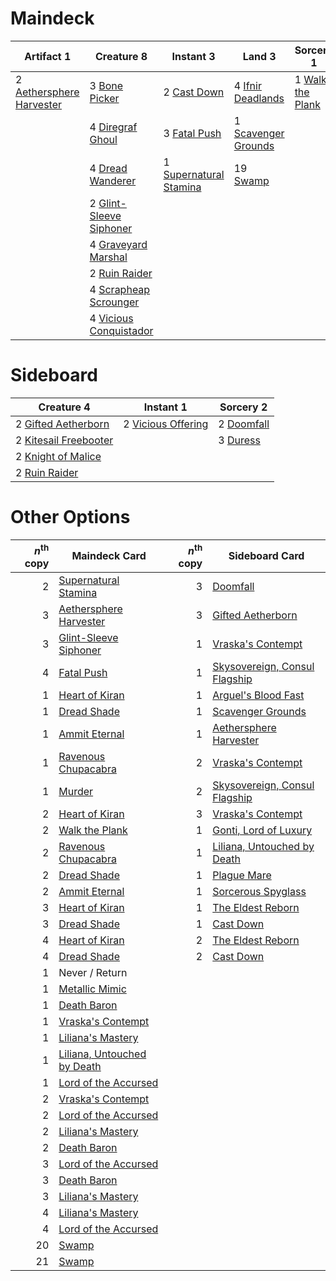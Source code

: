 
# Maindeck

|                                            Artifact 1                                             |                                            Creature 8                                            |                                            Instant 3                                            |                                            Land 3                                            |                                         Sorcery 1                                         |
|---------------------------------------------------------------------------------------------------|--------------------------------------------------------------------------------------------------|-------------------------------------------------------------------------------------------------|----------------------------------------------------------------------------------------------|-------------------------------------------------------------------------------------------|
|2 [Aethersphere Harvester](http://gatherer.wizards.com/Pages/Card/Details.aspx?multiverseid=423809)|3 [Bone Picker](http://gatherer.wizards.com/Pages/Card/Details.aspx?multiverseid=426783)          |2 [Cast Down](http://gatherer.wizards.com/Pages/Card/Details.aspx?multiverseid=442969)           |4 [Ifnir Deadlands](http://gatherer.wizards.com/Pages/Card/Details.aspx?multiverseid=430868)  |1 [Walk the Plank](http://gatherer.wizards.com/Pages/Card/Details.aspx?multiverseid=435284)|
|                                                                                                   |4 [Diregraf Ghoul](http://gatherer.wizards.com/Pages/Card/Details.aspx?multiverseid=None)         |3 [Fatal Push](http://gatherer.wizards.com/Pages/Card/Details.aspx?multiverseid=423724)          |1 [Scavenger Grounds](http://gatherer.wizards.com/Pages/Card/Details.aspx?multiverseid=430871)|                                                                                           |
|                                                                                                   |4 [Dread Wanderer](http://gatherer.wizards.com/Pages/Card/Details.aspx?multiverseid=426790)       |1 [Supernatural Stamina](http://gatherer.wizards.com/Pages/Card/Details.aspx?multiverseid=442098)|19 [Swamp](http://gatherer.wizards.com/Pages/Card/Details.aspx?multiverseid=439603)           |                                                                                           |
|                                                                                                   |2 [Glint-Sleeve Siphoner](http://gatherer.wizards.com/Pages/Card/Details.aspx?multiverseid=423729)|                                                                                                 |                                                                                              |                                                                                           |
|                                                                                                   |4 [Graveyard Marshal](http://gatherer.wizards.com/Pages/Card/Details.aspx?multiverseid=447235)    |                                                                                                 |                                                                                              |                                                                                           |
|                                                                                                   |2 [Ruin Raider](http://gatherer.wizards.com/Pages/Card/Details.aspx?multiverseid=435272)          |                                                                                                 |                                                                                              |                                                                                           |
|                                                                                                   |4 [Scrapheap Scrounger](http://gatherer.wizards.com/Pages/Card/Details.aspx?multiverseid=417804)  |                                                                                                 |                                                                                              |                                                                                           |
|                                                                                                   |4 [Vicious Conquistador](http://gatherer.wizards.com/Pages/Card/Details.aspx?multiverseid=435282) |                                                                                                 |                                                                                              |                                                                                           |


# Sideboard

|                                           Creature 4                                           |                                          Instant 1                                          |                                      Sorcery 2                                      |
|------------------------------------------------------------------------------------------------|---------------------------------------------------------------------------------------------|-------------------------------------------------------------------------------------|
|2 [Gifted Aetherborn](http://gatherer.wizards.com/Pages/Card/Details.aspx?multiverseid=423728)  |2 [Vicious Offering](http://gatherer.wizards.com/Pages/Card/Details.aspx?multiverseid=442998)|2 [Doomfall](http://gatherer.wizards.com/Pages/Card/Details.aspx?multiverseid=430751)|
|2 [Kitesail Freebooter](http://gatherer.wizards.com/Pages/Card/Details.aspx?multiverseid=435264)|                                                                                             |3 [Duress](http://gatherer.wizards.com/Pages/Card/Details.aspx?multiverseid=None)    |
|2 [Knight of Malice](http://gatherer.wizards.com/Pages/Card/Details.aspx?multiverseid=442985)   |                                                                                             |                                                                                     |
|2 [Ruin Raider](http://gatherer.wizards.com/Pages/Card/Details.aspx?multiverseid=435272)        |                                                                                             |                                                                                     |


# Other Options

|*n*<sup>th</sup> copy|                                            Maindeck Card                                             |*n*<sup>th</sup> copy|                                             Sideboard Card                                             |
|--------------------:|------------------------------------------------------------------------------------------------------|--------------------:|--------------------------------------------------------------------------------------------------------|
|                    2|[Supernatural Stamina](http://gatherer.wizards.com/Pages/Card/Details.aspx?multiverseid=442098)       |                    3|[Doomfall](http://gatherer.wizards.com/Pages/Card/Details.aspx?multiverseid=430751)                     |
|                    3|[Aethersphere Harvester](http://gatherer.wizards.com/Pages/Card/Details.aspx?multiverseid=423809)     |                    3|[Gifted Aetherborn](http://gatherer.wizards.com/Pages/Card/Details.aspx?multiverseid=423728)            |
|                    3|[Glint-Sleeve Siphoner](http://gatherer.wizards.com/Pages/Card/Details.aspx?multiverseid=423729)      |                    1|[Vraska's Contempt](http://gatherer.wizards.com/Pages/Card/Details.aspx?multiverseid=435283)            |
|                    4|[Fatal Push](http://gatherer.wizards.com/Pages/Card/Details.aspx?multiverseid=423724)                 |                    1|[Skysovereign, Consul Flagship](http://gatherer.wizards.com/Pages/Card/Details.aspx?multiverseid=417807)|
|                    1|[Heart of Kiran](http://gatherer.wizards.com/Pages/Card/Details.aspx?multiverseid=423820)             |                    1|[Arguel's Blood Fast](http://gatherer.wizards.com/Pages/Card/Details.aspx?multiverseid=439316)          |
|                    1|[Dread Shade](http://gatherer.wizards.com/Pages/Card/Details.aspx?multiverseid=442976)                |                    1|[Scavenger Grounds](http://gatherer.wizards.com/Pages/Card/Details.aspx?multiverseid=430871)            |
|                    1|[Ammit Eternal](http://gatherer.wizards.com/Pages/Card/Details.aspx?multiverseid=430746)              |                    1|[Aethersphere Harvester](http://gatherer.wizards.com/Pages/Card/Details.aspx?multiverseid=423809)       |
|                    1|[Ravenous Chupacabra](http://gatherer.wizards.com/Pages/Card/Details.aspx?multiverseid=442093)        |                    2|[Vraska's Contempt](http://gatherer.wizards.com/Pages/Card/Details.aspx?multiverseid=435283)            |
|                    1|[Murder](http://gatherer.wizards.com/Pages/Card/Details.aspx?multiverseid=439556)                     |                    2|[Skysovereign, Consul Flagship](http://gatherer.wizards.com/Pages/Card/Details.aspx?multiverseid=417807)|
|                    2|[Heart of Kiran](http://gatherer.wizards.com/Pages/Card/Details.aspx?multiverseid=423820)             |                    3|[Vraska's Contempt](http://gatherer.wizards.com/Pages/Card/Details.aspx?multiverseid=435283)            |
|                    2|[Walk the Plank](http://gatherer.wizards.com/Pages/Card/Details.aspx?multiverseid=435284)             |                    1|[Gonti, Lord of Luxury](http://gatherer.wizards.com/Pages/Card/Details.aspx?multiverseid=417657)        |
|                    2|[Ravenous Chupacabra](http://gatherer.wizards.com/Pages/Card/Details.aspx?multiverseid=442093)        |                    1|[Liliana, Untouched by Death](http://gatherer.wizards.com/Pages/Card/Details.aspx?multiverseid=447242)  |
|                    2|[Dread Shade](http://gatherer.wizards.com/Pages/Card/Details.aspx?multiverseid=442976)                |                    1|[Plague Mare](http://gatherer.wizards.com/Pages/Card/Details.aspx?multiverseid=447250)                  |
|                    2|[Ammit Eternal](http://gatherer.wizards.com/Pages/Card/Details.aspx?multiverseid=430746)              |                    1|[Sorcerous Spyglass](http://gatherer.wizards.com/Pages/Card/Details.aspx?multiverseid=435407)           |
|                    3|[Heart of Kiran](http://gatherer.wizards.com/Pages/Card/Details.aspx?multiverseid=423820)             |                    1|[The Eldest Reborn](http://gatherer.wizards.com/Pages/Card/Details.aspx?multiverseid=442978)            |
|                    3|[Dread Shade](http://gatherer.wizards.com/Pages/Card/Details.aspx?multiverseid=442976)                |                    1|[Cast Down](http://gatherer.wizards.com/Pages/Card/Details.aspx?multiverseid=442969)                    |
|                    4|[Heart of Kiran](http://gatherer.wizards.com/Pages/Card/Details.aspx?multiverseid=423820)             |                    2|[The Eldest Reborn](http://gatherer.wizards.com/Pages/Card/Details.aspx?multiverseid=442978)            |
|                    4|[Dread Shade](http://gatherer.wizards.com/Pages/Card/Details.aspx?multiverseid=442976)                |                    2|[Cast Down](http://gatherer.wizards.com/Pages/Card/Details.aspx?multiverseid=442969)                    |
|                    1|Never / Return                                                                                        |                     |                                                                                                        |
|                    1|[Metallic Mimic](http://gatherer.wizards.com/Pages/Card/Details.aspx?multiverseid=423831)             |                     |                                                                                                        |
|                    1|[Death Baron](http://gatherer.wizards.com/Pages/Card/Details.aspx?multiverseid=205322)                |                     |                                                                                                        |
|                    1|[Vraska's Contempt](http://gatherer.wizards.com/Pages/Card/Details.aspx?multiverseid=435283)          |                     |                                                                                                        |
|                    1|[Liliana's Mastery](http://gatherer.wizards.com/Pages/Card/Details.aspx?multiverseid=426800)          |                     |                                                                                                        |
|                    1|[Liliana, Untouched by Death](http://gatherer.wizards.com/Pages/Card/Details.aspx?multiverseid=447242)|                     |                                                                                                        |
|                    1|[Lord of the Accursed](http://gatherer.wizards.com/Pages/Card/Details.aspx?multiverseid=426801)       |                     |                                                                                                        |
|                    2|[Vraska's Contempt](http://gatherer.wizards.com/Pages/Card/Details.aspx?multiverseid=435283)          |                     |                                                                                                        |
|                    2|[Lord of the Accursed](http://gatherer.wizards.com/Pages/Card/Details.aspx?multiverseid=426801)       |                     |                                                                                                        |
|                    2|[Liliana's Mastery](http://gatherer.wizards.com/Pages/Card/Details.aspx?multiverseid=426800)          |                     |                                                                                                        |
|                    2|[Death Baron](http://gatherer.wizards.com/Pages/Card/Details.aspx?multiverseid=205322)                |                     |                                                                                                        |
|                    3|[Lord of the Accursed](http://gatherer.wizards.com/Pages/Card/Details.aspx?multiverseid=426801)       |                     |                                                                                                        |
|                    3|[Death Baron](http://gatherer.wizards.com/Pages/Card/Details.aspx?multiverseid=205322)                |                     |                                                                                                        |
|                    3|[Liliana's Mastery](http://gatherer.wizards.com/Pages/Card/Details.aspx?multiverseid=426800)          |                     |                                                                                                        |
|                    4|[Liliana's Mastery](http://gatherer.wizards.com/Pages/Card/Details.aspx?multiverseid=426800)          |                     |                                                                                                        |
|                    4|[Lord of the Accursed](http://gatherer.wizards.com/Pages/Card/Details.aspx?multiverseid=426801)       |                     |                                                                                                        |
|                   20|[Swamp](http://gatherer.wizards.com/Pages/Card/Details.aspx?multiverseid=439603)                      |                     |                                                                                                        |
|                   21|[Swamp](http://gatherer.wizards.com/Pages/Card/Details.aspx?multiverseid=439603)                      |                     |                                                                                                        |

